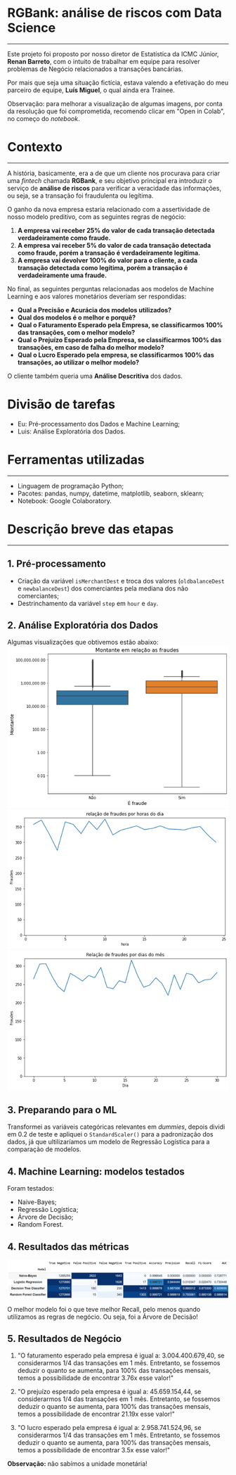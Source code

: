 # RGBank: análise de riscos com Data Science
---
Este projeto foi proposto por nosso diretor de Estatística da ICMC Júnior, **Renan Barreto**, com o intuito de trabalhar em equipe para resolver problemas de Negócio relacionados a transações bancárias.

Por mais que seja uma situação fictícia, estava valendo a efetivação do meu parceiro de equipe, **Luís Miguel**, o qual ainda era Trainee.

Observação: para melhorar a visualização de algumas imagens, por conta da resolução que foi comprometida, recomendo clicar em "Open in Colab", no começo do *notebook*.
# Contexto
---
A história, basicamente, era a de que um cliente nos procurava para criar uma *fintech* chamada **RGBank**, e seu objetivo principal era introduzir o serviço de **análise de riscos** para verificar a veracidade das informações, ou seja, se a transação foi fraudulenta ou legítima.

O ganho da nova empresa estaria relacionado com a assertividade de nosso modelo preditivo, com as seguintes regras de negócio:

1. **A empresa vai receber 25% do valor de cada transação detectada verdadeiramente como fraude.**
2. **A empresa vai receber 5% do valor de cada transação detectada como fraude, porém a transação é verdadeiramente legítima.**
3. **A empresa vai devolver 100% do valor para o cliente, a cada transação detectada como legítima, porém a transação é verdadeiramente uma fraude.**

No final, as seguintes perguntas relacionadas aos modelos de Machine Learning e aos valores monetários deveriam ser respondidas:
- **Qual a Precisão e Acurácia dos modelos utilizados?**
- **Qual dos modelos é o melhor e porquê?**
- **Qual o Faturamento Esperado pela Empresa, se classificarmos 100% das transações, com o melhor modelo?**
- **Qual o Prejuízo Esperado pela Empresa, se classificarmos 100% das transações, em caso de falha do melhor modelo?**
- **Qual o Lucro Esperado pela empresa, se classificarmos 100% das transações, ao utilizar o melhor modelo?**

O cliente também queria uma **Análise Descritiva** dos dados.

# Divisão de tarefas
- Eu: Pré-processamento dos Dados e Machine Learning;
- Luis: Análise Exploratória dos Dados.

# Ferramentas utilizadas
---
- Linguagem de programação Python;
- Pacotes: pandas, numpy, datetime, matplotlib, seaborn, sklearn;
- Notebook: Google Colaboratory.

# Descrição breve das etapas
---
## 1. Pré-processamento
- Criação da variável `isMerchantDest` e troca dos valores (`oldbalanceDest` e `newbalanceDest`) dos comerciantes pela mediana dos não comerciantes;
- Destrinchamento da variável `step` em `hour` e `day`.

## 2. Análise Exploratória dos Dados
Algumas visualizações que obtivemos estão abaixo:
![](https://github.com/Emersonmiady/rg-bank/blob/main/img/montant.png?raw=true)
![](https://github.com/Emersonmiady/rg-bank/blob/main/img/fraud_hour.png?raw=true)
![](https://github.com/Emersonmiady/rg-bank/blob/main/img/fraud_day.png?raw=true)



## 3. Preparando para o ML
Transformei as variáveis categóricas relevantes em *dummies*, depois dividi em 0.2 de teste e apliquei o `StandardScaler()` para a padronização dos dados, já que ultilizaríamos um modelo de Regressão Logística para a comparação de modelos.

## 4. Machine Learning: modelos testados
Foram testados:
- Naive-Bayes;
- Regressão Logística;
- Árvore de Decisão;
- Random Forest.

## 4. Resultados das métricas

![](https://github.com/Emersonmiady/rg-bank/blob/main/img/models_description.png)

O melhor modelo foi o que teve melhor Recall, pelo menos quando utilizamos as regras de negócio. Ou seja, foi a Árvore de Decisão!

## 5. Resultados de Negócio
1. "O faturamento esperado pela empresa é igual a: 3.004.400.679,40, se considerarmos 1/4 das transações em 1 mês. Entretanto, se fossemos deduzir o quanto se aumenta, para 100% das transações mensais, temos a possibilidade de encontrar 3.76x esse valor!"

2. "O prejuízo esperado pela empresa é igual a: 45.659.154,44, se considerarmos 1/4 das transações em 1 mês. Entretanto, se fossemos deduzir o quanto se aumenta, para 100% das transações mensais, temos a possibilidade de encontrar 21.19x esse valor!"

3. "O lucro esperado pela empresa é igual a: 2.958.741.524,96, se considerarmos 1/4 das transações em 1 mês. Entretanto, se fossemos deduzir o quanto se aumenta, para 100% das transações mensais, temos a possibilidade de encontrar 3.5x esse valor!"

**Observação:** não sabímos a unidade monetária!
